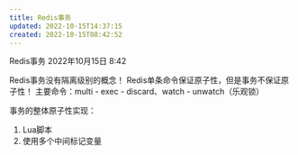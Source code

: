 ```yaml
---
title: Redis事务
updated: 2022-10-15T14:37:15
created: 2022-10-15T08:42:52
---
```


Redis事务
2022年10月15日
8:42

Redis事务没有隔离级别的概念！
Redis单条命令保证原子性，但是事务不保证原子性！
主要命令：multi - exec - discard、watch - unwatch（乐观锁）

事务的整体原子性实现：
1.  Lua脚本
2.  使用多个中间标记变量
